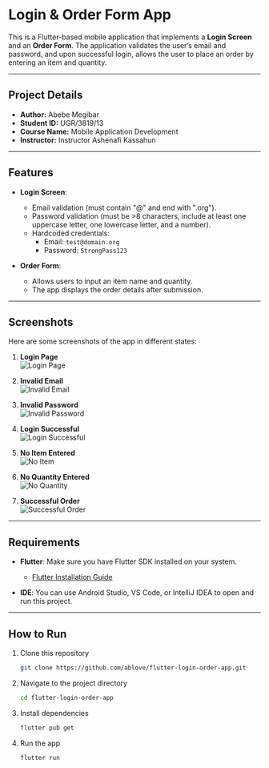# Login & Order Form App

This is a Flutter-based mobile application that implements a **Login Screen** and an **Order Form**. The application validates the user’s email and password, and upon successful login, allows the user to place an order by entering an item and quantity.

---

## Project Details

- **Author:** Abebe Megibar
- **Student ID:** UGR/3819/13
- **Course Name:** Mobile Application Development
- **Instructor:** Instructor Ashenafi Kassahun

---

## Features

- **Login Screen**:

  - Email validation (must contain "@" and end with ".org").
  - Password validation (must be >8 characters, include at least one uppercase letter, one lowercase letter, and a number).
  - Hardcoded credentials:
    - Email: `test@domain.org`
    - Password: `StrongPass123`

- **Order Form**:
  - Allows users to input an item name and quantity.
  - The app displays the order details after submission.

---

## Screenshots

Here are some screenshots of the app in different states:

1. **Login Page**  
   ![Login Page](./Screenshots/login_page.png)

2. **Invalid Email**  
   ![Invalid Email](./Screenshots/Invalid_email.png)

3. **Invalid Password**  
   ![Invalid Password](./Screenshots/Invalid_password.png)

4. **Login Successful**  
   ![Login Successful](./Screenshots/login_succesfull.png)

5. **No Item Entered**  
   ![No Item](./Screenshots/no_item.png)

6. **No Quantity Entered**  
   ![No Quantity](./Screenshots/no_quantity.png)

7. **Successful Order**  
   ![Successful Order](./Screenshots/succesful_order.png)

---

## Requirements

- **Flutter**: Make sure you have Flutter SDK installed on your system.

  - [Flutter Installation Guide](https://flutter.dev/docs/get-started/install)

- **IDE**: You can use Android Studio, VS Code, or IntelliJ IDEA to open and run this project.

---

## How to Run

1. Clone this repository
   ```sh
   git clone https://github.com/ablove/flutter-login-order-app.git
   ```
2. Navigate to the project directory
   ```sh
   cd flutter-login-order-app
   ```
3. Install dependencies
   ```sh
   flutter pub get
   ```
4. Run the app
   ```sh
   flutter run
   ```
